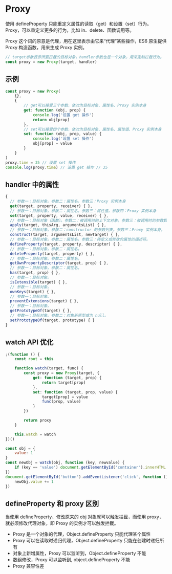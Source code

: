 # Proxy

使用 defineProperty 只能重定义属性的读取（get）和设置（set）行为。Proxy，可以重定义更多的行为，比如 in、delete、函数调用等。

Proxy 这个词的原意是代理，用在这里表示由它来“代理”某些操作，ES6 原生提供 Proxy 构造函数，用来生成 Proxy 实例。

```javascript
// target参数表示所要拦截的目标对象，handler参数也是一个对象，用来定制拦截行为。
const proxy = new Proxy(target, handler)
```

## 示例

```javascript
const proxy = new Proxy(
    {},
    {
        // get可以接受三个参数，依次为目标对象、属性名、Proxy 实例本身
        get: function (obj, prop) {
            console.log('设置 get 操作')
            return obj[prop]
        },
        // set可以接受四个参数，依次为目标对象、属性名、属性值、Proxy 实例本身
        set: function (obj, prop, value) {
            console.log('设置 set 操作')
            obj[prop] = value
        }
    }
)
proxy.time = 35 // 设置 set 操作
console.log(proxy.time) // 设置 get 操作 // 35
```

## handler 中的属性

```javascript
{
  // 参数一：目标对象。参数二：属性名。参数三：Proxy 实例本身
  get(target, property, receiver) { },
  // 参数一：目标对象。参数二：属性名。参数三：属性值。参数四：Proxy 实例本身
  set(target, property, value, receiver) { },
  // 参数一：目标对象（函数）。参数二：被调用时的上下文对象。参数三：被调用时的参数数组。
  apply(target, thisArg, argumentsList) { },
  // 参数一：目标对象。参数二：constructor 的参数列表。参数三：Proxy 实例本身。
  construct(target, argumentsList, newTarget) { },
  // 参数一：目标对象。参数二：属性名。参数三：待定义或修改的属性的描述符。
  defineProperty(target, property, descriptor) { },
  // 参数一：目标对象。参数二：属性名。
  deleteProperty(target, property) { },
  // 参数一：目标对象。参数二：属性名。
  getOwnPropertyDescriptor(target, prop) { },
  // 参数一：目标对象。参数二：属性名。
  has(target, prop) { },
  // 参数一：目标对象。
  isExtensible(target) { },
  // 参数一：目标对象。
  ownKeys(target) { },
  // 参数一：目标对象。
  preventExtensions(target) { },
  // 参数一：目标对象。
  getPrototypeOf(target) { },
  // 参数一：目标对象。参数二：对象新原型或为 null。
  setPrototypeOf(target, prototype) { }
}
```

## watch API 优化

```javascript
;(function () {
    const root = this

    function watch(target, func) {
        const proxy = new Proxy(target, {
            get: function (target, prop) {
                return target[prop]
            },
            set: function (target, prop, value) {
                target[prop] = value
                func(prop, value)
            }
        })

        return proxy
    }

    this.watch = watch
})()

const obj = {
    value: 1
}
const newObj = watch(obj, function (key, newvalue) {
    if (key == 'value') document.getElementById('container').innerHTML = newvalue
})
document.getElementById('button').addEventListener('click', function () {
    newObj.value += 1
})
```

## defineProperty 和 proxy 区别

当使用 defineProperty，修改原来的 obj 对象就可以触发拦截，而使用 proxy，就必须修改代理对象，即 Proxy 的实例才可以触发拦截。

-   Proxy 是一个对象的代理，Object.defineProperty 只能代理某个属性
-   Proxy 可以在读取时递归代理，Object.defineProperty 只能在创建时递归所有
-   对象上新增属性，Proxy 可以监听到，Object.defineProperty 不能
-   数组修改，Proxy 可以监听到, object.defineProperty 不能
-   Proxy 兼容性差
